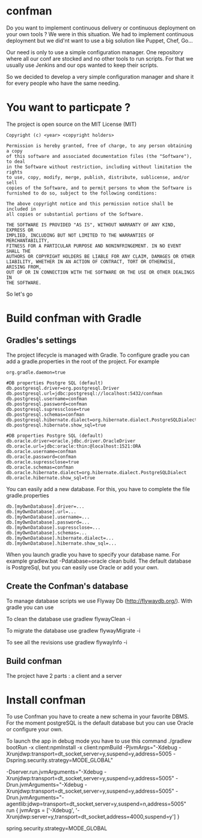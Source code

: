 confman
==========

Do you want to implement continuous delivery or continuous deployment on your own tools ? We were in this situation. We had to implement continuous deployment but we did'nt want to use a big solution like Puppet, Chef, Go...

Our need is only to use a simple configuration manager. One repository where all our conf are stocked and no other tools to run scripts. For that we usually use Jenkins and our ops wanted to keep their scripts.

So we decided to develop a very simple configuration manager and share it for every people who have the same needing.

You want to particpate ?
==========
The project is open source on the MIT License (MIT)

    Copyright (c) <year> <copyright holders>

    Permission is hereby granted, free of charge, to any person obtaining a copy
    of this software and associated documentation files (the "Software"), to deal
    in the Software without restriction, including without limitation the rights
    to use, copy, modify, merge, publish, distribute, sublicense, and/or sell
    copies of the Software, and to permit persons to whom the Software is
    furnished to do so, subject to the following conditions:

    The above copyright notice and this permission notice shall be included in
    all copies or substantial portions of the Software.

    THE SOFTWARE IS PROVIDED "AS IS", WITHOUT WARRANTY OF ANY KIND, EXPRESS OR
    IMPLIED, INCLUDING BUT NOT LIMITED TO THE WARRANTIES OF MERCHANTABILITY,
    FITNESS FOR A PARTICULAR PURPOSE AND NONINFRINGEMENT. IN NO EVENT SHALL THE
    AUTHORS OR COPYRIGHT HOLDERS BE LIABLE FOR ANY CLAIM, DAMAGES OR OTHER
    LIABILITY, WHETHER IN AN ACTION OF CONTRACT, TORT OR OTHERWISE, ARISING FROM,
    OUT OF OR IN CONNECTION WITH THE SOFTWARE OR THE USE OR OTHER DEALINGS IN
    THE SOFTWARE.

So let's go

Build confman with Gradle
==========

Gradles's settings
------------
The project lifecycle is managed with Gradle. To configure gradle you can add a gradle.properties in the root of the project. For example

    org.gradle.daemon=true

    #DB properties Postgre SQL (default)
    db.postgresql.driver=org.postgresql.Driver
    db.postgresql.url=jdbc:postgresql://localhost:5432/confman
    db.postgresql.username=confman
    db.postgresql.password=confman
    db.postgresql.supressclose=true
    db.postgresql.schemas=confman
    db.postgresql.hibernate.dialect=org.hibernate.dialect.PostgreSQLDialect
    db.postgresql.hibernate.show_sql=true

    #DB properties Postgre SQL (default)
    db.oracle.driver=oracle.jdbc.driver.OracleDriver
    db.oracle.url=jdbc:oracle:thin:@localhost:1521:ORA
    db.oracle.username=confman
    db.oracle.password=confman
    db.oracle.supressclose=true
    db.oracle.schemas=confman
    db.oracle.hibernate.dialect=org.hibernate.dialect.PostgreSQLDialect
    db.oracle.hibernate.show_sql=true

You can easily add a new database. For this, you have to complete the file gradle.properties

    db.[myOwnDatabase].driver=...
    db.[myOwnDatabase].url=...
    db.[myOwnDatabase].username=...
    db.[myOwnDatabase].password=...
    db.[myOwnDatabase].supressclose=...
    db.[myOwnDatabase].schemas=...
    db.[myOwnDatabase].hibernate.dialect=...
    db.[myOwnDatabase].hibernate.show_sql=...

When you launch gradle you have to specify your database name. For example gradlew.bat -Pdatabase=oracle clean build. The default database is PostgreSql, but you can easily use Oracle or add your own.

Create the Confman's database
------------
To manage database scripts we use Flyway Db (http://flywaydb.org/). With gradle you can use

To clean the database use
    gradlew flywayClean -i

To migrate the database use
    gradlew flywayMigrate -i

To see all the revisions use
    gradlew flywayInfo -i

Build confman
------------
The project have 2 parts : a client and a server

Install confman
==========
To use Confman you have to create a new schema in your favorite DBMS. For the moment postgreSQL is the default database but you can use Oracle or configure your own.


To launch the app in debug mode you have to use this command
     ./gradlew bootRun -x client:npmInstall -x client:npmBuild -PjvmArgs="-Xdebug -Xrunjdwp:transport=dt_socket,server=y,suspend=y,address=5005 -Dspring.security.strategy=MODE_GLOBAL"


-Dserver.run.jvmArguments="-Xdebug -Xrunjdwp:transport=dt_socket,server=y,suspend=y,address=5005"
-Drun.jvmArguments="-Xdebug -Xrunjdwp:transport=dt_socket,server=y,suspend=y,address=5005"
-Drun.jvmArguments="-agentlib:jdwp=transport=dt_socket,server=y,suspend=n,address=5005"
run {
    jvmArgs = ['-Xdebug', '-Xrunjdwp:server=y,transport=dt_socket,address=4000,suspend=y']
}

spring.security.strategy=MODE_GLOBAL
